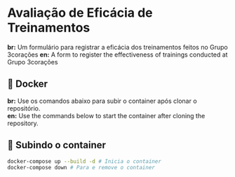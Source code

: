 # Avaliação de Eficácia de Treinamentos

**br:** Um formulário para registrar a eficácia dos treinamentos feitos no Grupo 3corações
**en:** A form to register the effectiveness of trainings conducted at Grupo 3corações

## 🐋 Docker

**br:** Use os comandos abaixo para subir o container após clonar o repositório.  
**en:** Use the commands below to start the container after cloning the repository.

## 🚀 Subindo o container

```sh
docker-compose up --build -d # Inicia o container
docker-compose down # Para e remove o container
```
